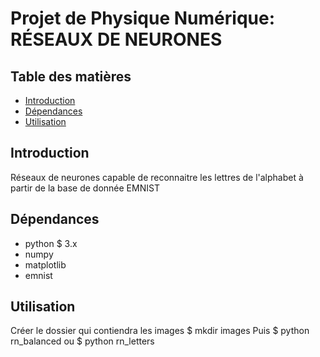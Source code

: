 # Projet de Physique Numérique: RÉSEAUX DE NEURONES

## Table des matières 
* [Introduction](#introduction)
* [Dépendances](#dépendance)
* [Utilisation](#utilisation)

## Introduction
Réseaux de neurones capable de reconnaitre les lettres de l'alphabet à partir de la base de donnée EMNIST

## Dépendances 
* python $ 3.x
* numpy 
* matplotlib
* emnist

## Utilisation
Créer le dossier qui contiendra les images
$ mkdir images 
Puis
$ python rn_balanced
ou
$ python rn_letters
